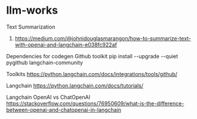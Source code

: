 # llm-works


Text Summarization
1. https://medium.com/@johnidouglasmarangon/how-to-summarize-text-with-openai-and-langchain-e038fc922af

Dependencies for codegen
Github toolkit
pip install --upgrade --quiet  pygithub langchain-community

Toolkits
https://python.langchain.com/docs/integrations/tools/github/

Langchain
https://python.langchain.com/docs/tutorials/

Langchain OpenAI vs ChatOpenAI
https://stackoverflow.com/questions/76950609/what-is-the-difference-between-openai-and-chatopenai-in-langchain

